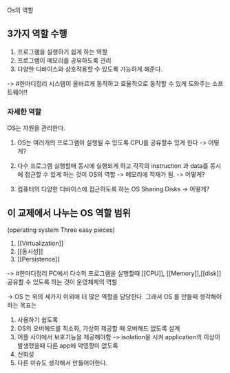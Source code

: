Os의 역할

## 3가지 역할 수행
1. 프로그램을 실행하기 쉽게 하는 역할
2. 프로그램이 메모리를 공유하도록 관리
3. 다양한 디바이스와 상호작용할 수 있도록 가능하게 해준다. 

-> #한마디정리 시스템이 올바르게 동작하고 효율적으로 동작할 수 있게 도와주는 소프트웨어!! 



### 자세한 역할
OS는 자원을 관리한다. 
1. OS는 여러개의 프로그램이 실행될 수 있도록 CPU를 공유할수 있게 한다
-> 어떻게?
2. 다수 프로그램 실행할때 동시에 실행되게 하고 각각의 instruction 과 data를 동시에 접근할 수 있게 하는 것이 OS의 역할 -> 메모리에 적재가 됨.
-> 어떻게? 

3. 컴퓨터의 다양한 디바이스에 접근하도록 하는 OS Sharing Disks
-> 어떻게? 


## 이 교제에서 나누는 OS 역할 범위
(operating system Three easy pieces)

1. [[Virtualization]]
2. [[동시성]]
3. [[Persistence]]

-> #한마디정리 PC에서 다수의 프로그램을 실행할때 [[CPU]], [[Memory]],[[disk]]  공유할 수 있도록 하는 것이 운영체제의 역할 

-> OS 는 위의 세가지 이외에 더 많은 역할을 담당한다. 그래서 OS 를 만들때 생각해야하는 목표는 
1. 사용하기 쉽도록
2. OS의 오버헤드를 최소화, 가상화 제공할 때 오버해드 없도록 설계
3. 어플 사이에서 보호기능을 제공해야함
-> isolation을 시켜 application의 이상이 발생했을때 다른 app에 악영향이 없도록 
4. 신뢰성 
5. 다른 이슈도 생각해서 만들어야한다. 



